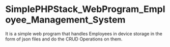# SimplePHPStack_WebProgram_Employee_Management_System
It is a simple web program that handles Employees in device storage in the form of json files and do the CRUD Operations on them.
